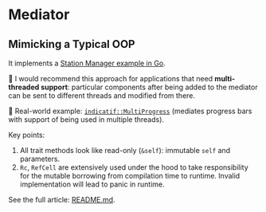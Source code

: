 # Mediator

## Mimicking a Typical OOP

It implements a [Station Manager example in Go][4].

🏁 I would recommend this approach for applications that need **multi-threaded support**: particular components after being added to the mediator can be sent to different threads and modified from there.

📄 Real-world example: [`indicatif::MultiProgress`](https://docs.rs/indicatif/latest/indicatif/struct.MultiProgress.html) (mediates progress bars with support of being used in multiple threads).

Key points:

1. All trait methods look like read-only (`&self`): immutable `self` and parameters.
2. `Rc`, `RefCell` are extensively used under the hood to take responsibility for the mutable borrowing from compilation time to runtime. Invalid implementation will lead to panic in runtime.

See the full article: [README.md](../README.md).

[4]: https://refactoring.guru/design-patterns/mediator/go/example

